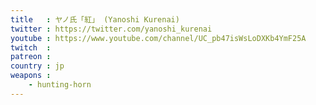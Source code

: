```yaml
---
title   : ヤノ氏「紅」 (Yanoshi Kurenai)
twitter : https://twitter.com/yanoshi_kurenai
youtube : https://www.youtube.com/channel/UC_pb47isWsLoDXKb4YmF25A
twitch  : 
patreon : 
country : jp
weapons :
    - hunting-horn
---
```


